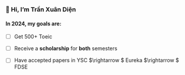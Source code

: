 ### 👋 Hi, I’m Trần Xuân Diện

#### In 2024, my goals are:
- [ ] Get 500+ Toeic 
- [ ] Receive a **scholarship** for **both** semesters
- [ ] Have accepted papers in YSC $\rightarrow $ Eureka $\rightarrow $ FDSE

 
